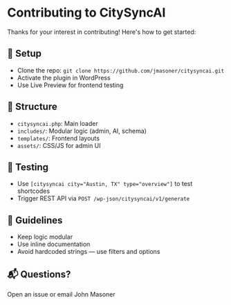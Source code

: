 # Contributing to CitySyncAI

Thanks for your interest in contributing! Here's how to get started:

## 🧱 Setup
- Clone the repo: `git clone https://github.com/jmasoner/citysyncai.git`
- Activate the plugin in WordPress
- Use Live Preview for frontend testing

## 🧩 Structure
- `citysyncai.php`: Main loader
- `includes/`: Modular logic (admin, AI, schema)
- `templates/`: Frontend layouts
- `assets/`: CSS/JS for admin UI

## 🧪 Testing
- Use `[citysyncai city="Austin, TX" type="overview"]` to test shortcodes
- Trigger REST API via `POST /wp-json/citysyncai/v1/generate`

## 🧠 Guidelines
- Keep logic modular
- Use inline documentation
- Avoid hardcoded strings — use filters and options

## 📬 Questions?
Open an issue or email John Masoner